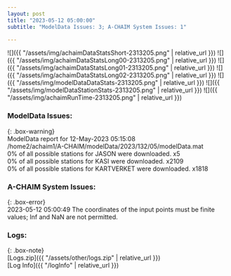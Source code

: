 ```yaml
---
layout: post
title: "2023-05-12 05:00:00"
subtitle: "ModelData Issues: 3; A-CHAIM System Issues: 1"

---
```


![]({{ "/assets/img/achaimDataStatsShort-2313205.png" | relative_url }})
![]({{ "/assets/img/achaimDataStatsLong00-2313205.png" | relative_url }})
![]({{ "/assets/img/achaimDataStatsLong01-2313205.png" | relative_url }})
![]({{ "/assets/img/achaimDataStatsLong02-2313205.png" | relative_url }})
![]({{ "/assets/img/modelDataDataStats-2313205.png" | relative_url }})
![]({{ "/assets/img/modelDataStationStats-2313205.png" | relative_url }})
![]({{ "/assets/img/achaimRunTime-2313205.png" | relative_url }})


### ModelData Issues:  
  
{: .box-warning}  
 ModelData report for 12-May-2023 05:15:08   
 /home2/achaim1/A-CHAIM/modelData/2023/132/05/modelData.mat   
 0% of all possible stations for JASON were downloaded. x5   
 0% of all possible stations for KASI were downloaded. x2109   
 0% of all possible stations for KARTVERKET were downloaded. x1818   
  
### A-CHAIM System Issues:  
  
{: .box-error}  
2023-05-12 05:00:49 The coordinates of the input points must be finite values; Inf and NaN are not permitted.  

### Logs:  
  
{: .box-note}  
[Logs.zip]({{ "/assets/other/logs.zip" | relative_url }})  
[Log Info]({{ "/logInfo" | relative_url }})  
